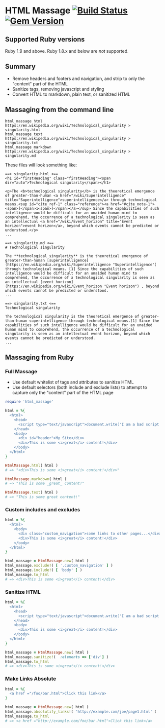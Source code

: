 # HTML Massage   [![Build Status](https://secure.travis-ci.org/harlantwood/html_massage.png)](https://travis-ci.org/harlantwood/html_massage)    [![Gem Version](https://badge.fury.io/rb/html_massage.png)](http://badge.fury.io/rb/html_massage)

## Supported Ruby versions

Ruby 1.9 and above. Ruby 1.8.x and below are _not_ supported.

## Summary

 * Remove headers and footers and navigation, and strip to only the "content" part of the HTML
 * Sanitize tags, removing javascript and styling
 * Convert HTML to markdown, plain text, or sanitized HTML

## Massaging from the command line

    html_massage html https://en.wikipedia.org/wiki/Technological_singularity > singularity.html
    html_massage text https://en.wikipedia.org/wiki/Technological_singularity > singularity.txt
    html_massage markdown https://en.wikipedia.org/wiki/Technological_singularity > singularity.md

These files will look something like:

    ==> singularity.html <==
    <h1 id="firstHeading" class="firstHeading"><span dir="auto">Technological singularity</span></h1>

    <p>The <b>technological singularity</b> is the theoretical emergence of greater-than-human <a href="/wiki/Superintelligence" title="Superintelligence">superintelligence</a> through technological means.<sup id="cite_ref-1" class="reference"><a href="#cite_note-1"><span>[</span>1<span>]</span></a></sup> Since the capabilities of such intelligence would be difficult for an unaided human mind to comprehend, the occurrence of a technological singularity is seen as an intellectual <a href="/wiki/Event_horizon" title="Event horizon">event horizon</a>, beyond which events cannot be predicted or understood.</p>
    ...

    ==> singularity.md <==
    # Technological singularity

    The **technological singularity** is the theoretical emergence of greater-than-human [superintelligence](https://en.wikipedia.org/wiki/Superintelligence "Superintelligence") through technological means. [1] Since the capabilities of such intelligence would be difficult for an unaided human mind to comprehend, the occurrence of a technological singularity is seen as an intellectual [event horizon](https://en.wikipedia.org/wiki/Event_horizon "Event horizon") , beyond which events cannot be predicted or understood.
    ...

    ==> singularity.txt <==
    Technological singularity

    The technological singularity is the theoretical emergence of greater-than-human superintelligence through technological means.[1] Since the capabilities of such intelligence would be difficult for an unaided human mind to comprehend, the occurrence of a technological singularity is seen as an intellectual event horizon, beyond which events cannot be predicted or understood.
    ...

## Massaging from Ruby

### Full Massage

* Use default whitelist of tags and attributes to sanitize HTML
* Use default selectors (both include and exclude lists) to attempt to capture only the "content" part of the HTML page

```ruby
require 'html_massage'

html = %{
  <html>
    <head>
      <script type="text/javascript">document.write('I am a bad script');</script>
    </head>
    <body>
      <div id="header">My Site</div>
      <div>This is some <i>great</i> content!</div>
    </body>
  </html>
}

HtmlMassage.html( html )
# => "<div>This is some <i>great</i> content!</div>"

HtmlMassage.markdown( html )
# => "This is some _great_ content!"

HtmlMassage.text( html )
# => "This is some great content!"
```

### Custom includes and excludes

```ruby
html = %{
  <html>
    <body>
      <div class="custom_navigation">some links to other pages...</div>
      <div>This is some <i>great</i> content!</div>
    </body>
  </html>
}

html_massage = HtmlMassage.new( html )
html_massage.exclude!( [ '.custom_navigation' ] )
html_massage.include!( [ 'body' ] )
html_massage.to_html
# => <div>This is some <i>great</i> content!</div>
```

### Sanitize HTML

```ruby
html = %{
  <html>
    <head>
      <script type="text/javascript">document.write('I am a bad script');</script>
    </head>
    <body>
      <div>This is some <i>great</i> content!</div>
    </body>
  </html>
}

html_massage = HtmlMassage.new( html )
html_massage.sanitize!(  :elements => ['div'] )
html_massage.to_html
# => <div>This is some <i>great</i> content!</div>
```

### Make Links Absolute

```ruby
html = %{
  <a href ="/foo/bar.html">Click this link</a>
}

html_massage = HtmlMassage.new( html )
html_massage.absolutify_links!( 'http://example.com/joe/page1.html' )
html_massage.to_html
# => <a href ="http://example.com/foo/bar.html">Click this link</a>
```
